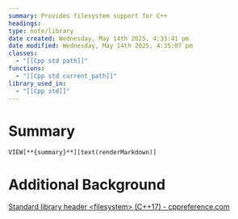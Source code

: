 ```yaml
---
summary: Provides filesystem support for C++
headings: 
type: note/library
date created: Wednesday, May 14th 2025, 4:33:41 pm
date modified: Wednesday, May 14th 2025, 4:35:07 pm
classes:
  - "[[Cpp std path]]"
functions:
  - "[[Cpp std current_path]]"
library_used_in:
  - "[[Cpp std]]"
---
```

# Summary
`VIEW[**{summary}**][text(renderMarkdown)]`

# Additional Background
[Standard library header \<filesystem\> (C++17) - cppreference.com](https://en.cppreference.com/w/cpp/header/filesystem)
